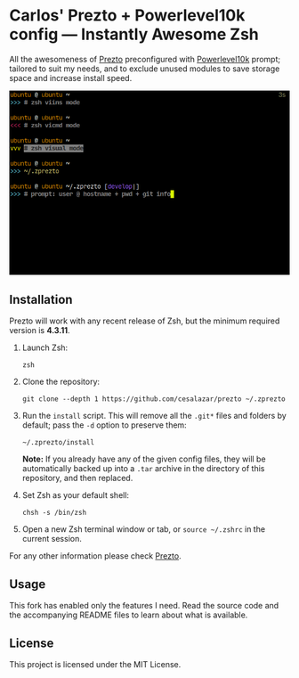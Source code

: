 # Carlos' Prezto + Powerlevel10k config — Instantly Awesome Zsh

All the awesomeness of [Prezto][1] preconfigured with [Powerlevel10k][2] prompt;
tailored to suit my needs, and to exclude unused modules to save storage space
and increase install speed.

![st + Prezto + Powerlevel10k](.github/media/st-prezto-powerlevel10k.png)

## Installation

Prezto will work with any recent release of Zsh, but the minimum required
version is **4.3.11**.

01. Launch Zsh:

    ```console
    zsh
    ```

02. Clone the repository:

    ```console
    git clone --depth 1 https://github.com/cesalazar/prezto ~/.zprezto
    ```

03. Run the `install` script. This will remove all the `.git*` files and
    folders by default; pass the `-d` option to preserve them:

    ```console
    ~/.zprezto/install
    ```

    **Note:** If you already have any of the given config files, they will be
    automatically backed up into a `.tar` archive in the directory of this
    repository, and then replaced.

04. Set Zsh as your default shell:

    ```console
    chsh -s /bin/zsh
    ```

05. Open a new Zsh terminal window or tab, or `source ~/.zshrc` in the current
    session.

For any other information please check [Prezto][1].

## Usage

This fork has enabled only the features I need. Read the source code and the
accompanying README files to learn about what is available.

## License

This project is licensed under the MIT License.

[1]: https://github.com/sorin-ionescu/prezto
[2]: https://github.com/romkatv/powerlevel10k
